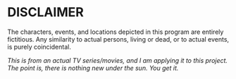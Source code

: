 # DISCLAIMER

The characters, events, and locations depicted in this program are entirely fictitious. Any similarity to actual persons, living or dead, or to actual events, is purely coincidental.

*This is from an actual TV series/movies, and I am applying it to this project. The point is, there is nothing new under the sun. You get it.*
